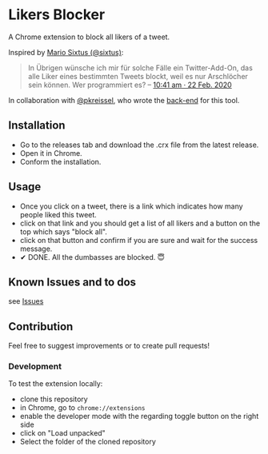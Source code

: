 # Likers Blocker

A Chrome extension to block all likers of a tweet.

Inspired by [Mario Sixtus (@sixtus)](https://twitter.com/sixtus):

> In Übrigen wünsche ich mir für solche Fälle ein Twitter-Add-On, das alle Liker eines bestimmten Tweets blockt, weil es nur Arschlöcher sein können. Wer programmiert es?
> – [10:41 am · 22 Feb. 2020](https://twitter.com/sixtus/status/1231152136857231360)

In collaboration with [@pkreissel](https://twitter.com/pkreissel), who wrote the [back-end](https://github.com/pkreissel/ichbinhier_twittertools) for this tool.

## Installation

* Go to the releases tab and download the .crx file from the latest release.
* Open it in Chrome.
* Conform the installation.

## Usage

* Once you click on a tweet, there is a link which indicates how many people liked this tweet.
* click on that link and you should get a list of all likers and a button on the top which says "block all".
* click on that button and confirm if you are sure and wait for the success message.
* ✔ DONE. All the dumbasses are blocked. 😇

## Known Issues and to dos

see [Issues](https://github.com/dmstern/likers-blocker/issues)

## Contribution

Feel free to suggest improvements or to create pull requests!

### Development

To test the extension locally:

* clone this repository
* in Chrome, go to `chrome://extensions`
* enable the developer mode with the regarding toggle button on the right side
* click on "Load unpacked"
* Select the folder of the cloned repository
